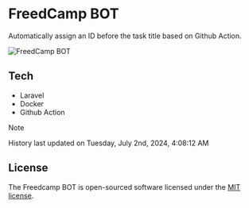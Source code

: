 # FreedCamp BOT

Automatically assign an ID before the task title based on Github Action.

![FreedCamp BOT](https://repository-images.githubusercontent.com/737932867/7d34798b-2680-471c-b089-a78a718d3d6a)

## Tech

- Laravel
- Docker
- Github Action

> [!NOTE]  
> History last updated on Tuesday, July 2nd, 2024, 4:08:12 AM

## License

The Freedcamp BOT is open-sourced software licensed under the [MIT license](https://opensource.org/licenses/MIT).
